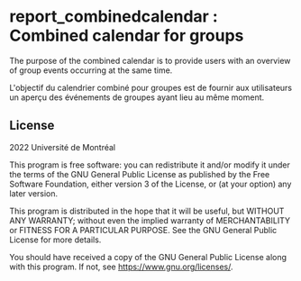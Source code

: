 # report_combinedcalendar : Combined calendar for groups #

The purpose of the combined calendar is to provide users with an overview of group events occurring at the same time.

L'objectif du calendrier combiné pour groupes est de fournir aux utilisateurs un aperçu des événements de groupes ayant lieu au même moment.

## License ##

2022 Université de Montréal

This program is free software: you can redistribute it and/or modify it under
the terms of the GNU General Public License as published by the Free Software
Foundation, either version 3 of the License, or (at your option) any later
version.

This program is distributed in the hope that it will be useful, but WITHOUT ANY
WARRANTY; without even the implied warranty of MERCHANTABILITY or FITNESS FOR A
PARTICULAR PURPOSE.  See the GNU General Public License for more details.

You should have received a copy of the GNU General Public License along with
this program.  If not, see <https://www.gnu.org/licenses/>.
